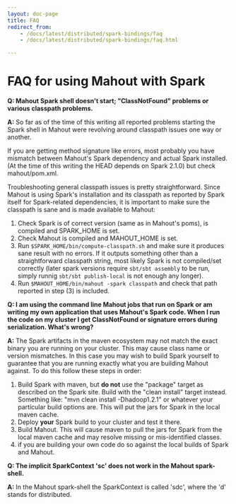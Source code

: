 ```yaml
---
layout: doc-page
title: FAQ
redirect_from:
    - /docs/latest/distributed/spark-bindings/faq
    - /docs/latest/distributed/spark-bindings/faq.html

---
```


# FAQ for using Mahout with Spark

**Q: Mahout Spark shell doesn't start; "ClassNotFound" problems or various classpath problems.**

**A:** So far as of the time of this writing all reported problems starting the Spark shell in Mahout were revolving
around classpath issues one way or another.

If you are getting method signature like errors, most probably you have mismatch between Mahout's Spark dependency
and actual Spark installed. (At the time of this writing the HEAD depends on Spark 2.1.0) but check mahout/pom.xml.

Troubleshooting general classpath issues is pretty straightforward. Since Mahout is using Spark's installation
and its classpath as reported by Spark itself for Spark-related dependencies, it is important to make sure
the classpath is sane and is made available to Mahout:

1. Check Spark is of correct version (same as in Mahout's poms), is compiled and SPARK_HOME is set.
2. Check Mahout is compiled and MAHOUT_HOME is set.
3. Run `$SPARK_HOME/bin/compute-classpath.sh` and make sure it produces sane result with no errors.
If it outputs something other than a straightforward classpath string, most likely Spark is not compiled/set correctly (later spark versions require
`sbt/sbt assembly` to be run, simply runnig `sbt/sbt publish-local` is not enough any longer).
4. Run `$MAHOUT_HOME/bin/mahout -spark classpath` and check that path reported in step (3) is included.

**Q: I am using the command line Mahout jobs that run on Spark or am writing my own application that uses
Mahout's Spark code. When I run the code on my cluster I get ClassNotFound or signature errors during serialization.
What's wrong?**

**A:** The Spark artifacts in the maven ecosystem may not match the exact binary you are running on your cluster. This may
cause class name or version mismatches. In this case you may wish
to build Spark yourself to guarantee that you are running exactly what you are building Mahout against. To do this follow these steps
in order:

1. Build Spark with maven, but **do not** use the "package" target as described on the Spark site. Build with the "clean install" target instead.
Something like: "mvn clean install -Dhadoop1.2.1" or whatever your particular build options are. This will put the jars for Spark
in the local maven cache.
2. Deploy **your** Spark build to your cluster and test it there.
3. Build Mahout. This will cause maven to pull the jars for Spark from the local maven cache and may resolve missing
or mis-identified classes.
4. if you are building your own code do so against the local builds of Spark and Mahout.

**Q: The implicit SparkContext 'sc' does not work in the Mahout spark-shell.**

**A:** In the Mahout spark-shell the SparkContext is called 'sdc', where the 'd' stands for distributed.
